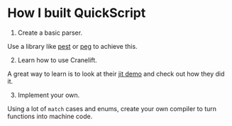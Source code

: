 # How I built QuickScript

1. Create a basic parser.

Use a library like [pest](https://docs.rs/pest) or [peg](https://docs.rs/peg) to achieve this.

2. Learn how to use Cranelift.

A great way to learn is to look at their [jit demo](https://github.com/bytecodealliance/cranelift-jit-demo) and check out how they did it.

3. Implement your own.

Using a lot of `match` cases and enums, create your own compiler to turn functions into machine code.
